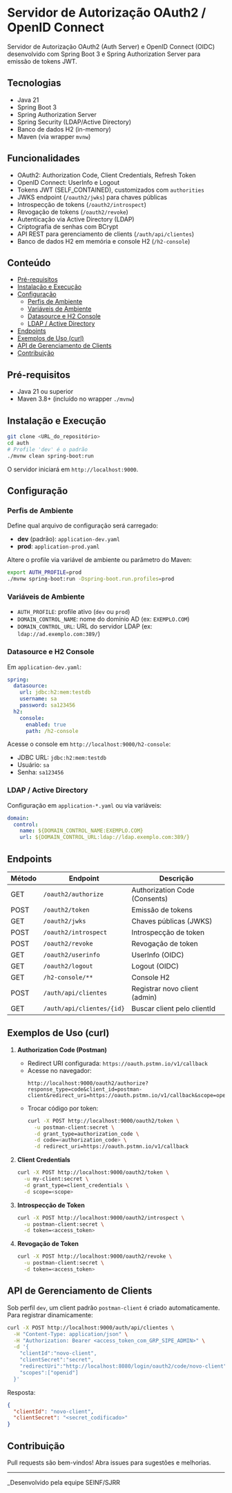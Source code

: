 <!-- README.md -->
# Servidor de Autorização OAuth2 / OpenID Connect

Servidor de Autorização OAuth2 (Auth Server) e OpenID Connect (OIDC) desenvolvido com Spring Boot 3 e Spring Authorization Server para emissão de tokens JWT.

## Tecnologias
- Java 21
- Spring Boot 3
- Spring Authorization Server
- Spring Security (LDAP/Active Directory)
- Banco de dados H2 (in-memory)
- Maven (via wrapper `mvnw`)

## Funcionalidades
- OAuth2: Authorization Code, Client Credentials, Refresh Token
- OpenID Connect: UserInfo e Logout
- Tokens JWT (SELF_CONTAINED), customizados com `authorities`
- JWKS endpoint (`/oauth2/jwks`) para chaves públicas
- Introspecção de tokens (`/oauth2/introspect`)
- Revogação de tokens (`/oauth2/revoke`)
- Autenticação via Active Directory (LDAP)
- Criptografia de senhas com BCrypt
- API REST para gerenciamento de clients (`/auth/api/clientes`)
- Banco de dados H2 em memória e console H2 (`/h2-console`)

## Conteúdo
- [Pré-requisitos](#pré-requisitos)
- [Instalação e Execução](#instalação-e-execução)
- [Configuração](#configuração)
  - [Perfis de Ambiente](#perfis-de-ambiente)
  - [Variáveis de Ambiente](#variáveis-de-ambiente)
  - [Datasource e H2 Console](#datasource-e-h2-console)
  - [LDAP / Active Directory](#ldap--active-directory)
- [Endpoints](#endpoints)
- [Exemplos de Uso (curl)](#exemplos-de-uso-curl)
- [API de Gerenciamento de Clients](#api-de-gerenciamento-de-clients)
- [Contribuição](#contribuição)

## Pré-requisitos
- Java 21 ou superior
- Maven 3.8+ (incluído no wrapper `./mvnw`)

## Instalação e Execução
```bash
git clone <URL_do_repositório>
cd auth
# Profile 'dev' é o padrão
./mvnw clean spring-boot:run
``` 
O servidor iniciará em `http://localhost:9000`.

## Configuração

### Perfis de Ambiente
Define qual arquivo de configuração será carregado:
- **dev** (padrão): `application-dev.yaml`
- **prod**: `application-prod.yaml`

Altere o profile via variável de ambiente ou parâmetro do Maven:
```bash
export AUTH_PROFILE=prod
./mvnw spring-boot:run -Dspring-boot.run.profiles=prod
```

### Variáveis de Ambiente
- `AUTH_PROFILE`: profile ativo (`dev` ou `prod`)
- `DOMAIN_CONTROL_NAME`: nome do domínio AD (ex: `EXEMPLO.COM`)
- `DOMAIN_CONTROL_URL`: URL do servidor LDAP (ex: `ldap://ad.exemplo.com:389/`)

### Datasource e H2 Console
Em `application-dev.yaml`:
```yaml
spring:
  datasource:
    url: jdbc:h2:mem:testdb
    username: sa
    password: sa123456
  h2:
    console:
      enabled: true
      path: /h2-console
```
Acesse o console em `http://localhost:9000/h2-console`:
- JDBC URL: `jdbc:h2:mem:testdb`
- Usuário: `sa`
- Senha: `sa123456`

### LDAP / Active Directory
Configuração em `application-*.yaml` ou via variáveis:
```yaml
domain:
  control:
    name: ${DOMAIN_CONTROL_NAME:EXEMPLO.COM}
    url: ${DOMAIN_CONTROL_URL:ldap://ldap.exemplo.com:389/}
```

## Endpoints
| Método | Endpoint                   | Descrição                       |
|--------|----------------------------|---------------------------------|
| GET    | `/oauth2/authorize`        | Authorization Code (Consents)   |
| POST   | `/oauth2/token`            | Emissão de tokens               |
| GET    | `/oauth2/jwks`             | Chaves públicas (JWKS)          |
| POST   | `/oauth2/introspect`       | Introspecção de token           |
| POST   | `/oauth2/revoke`           | Revogação de token              |
| GET    | `/oauth2/userinfo`         | UserInfo (OIDC)                 |
| GET    | `/oauth2/logout`           | Logout (OIDC)                   |
| GET    | `/h2-console/**`           | Console H2                      |
| POST   | `/auth/api/clientes`       | Registrar novo client (admin)   |
| GET    | `/auth/api/clientes/{id}`  | Buscar client pelo clientId     |

## Exemplos de Uso (curl)

1. **Authorization Code (Postman)**
   - Redirect URI configurada: `https://oauth.pstmn.io/v1/callback`
   - Acesse no navegador:
     ```
     http://localhost:9000/oauth2/authorize?response_type=code&client_id=postman-client&redirect_uri=https://oauth.pstmn.io/v1/callback&scope=openid
     ```
   - Trocar código por token:
     ```bash
     curl -X POST http://localhost:9000/oauth2/token \
       -u postman-client:secret \
       -d grant_type=authorization_code \
       -d code=<authorization_code> \
       -d redirect_uri=https://oauth.pstmn.io/v1/callback
     ```

2. **Client Credentials**
   ```bash
   curl -X POST http://localhost:9000/oauth2/token \
     -u my-client:secret \
     -d grant_type=client_credentials \
     -d scope=<scope>
   ```

3. **Introspecção de Token**
   ```bash
   curl -X POST http://localhost:9000/oauth2/introspect \
     -u postman-client:secret \
     -d token=<access_token>
   ```

4. **Revogação de Token**
   ```bash
   curl -X POST http://localhost:9000/oauth2/revoke \
     -u postman-client:secret \
     -d token=<access_token>
   ```

## API de Gerenciamento de Clients
Sob perfil `dev`, um client padrão `postman-client` é criado automaticamente.
Para registrar dinamicamente:
```bash
curl -X POST http://localhost:9000/auth/api/clientes \
  -H "Content-Type: application/json" \
  -H "Authorization: Bearer <access_token_com_GRP_SIPE_ADMIN>" \
  -d '{
    "clientId":"novo-client",
    "clientSecret":"secret",
    "redirectUri":"http://localhost:8080/login/oauth2/code/novo-client",
    "scopes":["openid"]
  }'
```
Resposta:
```json
{
  "clientId": "novo-client",
  "clientSecret": "<secret_codificado>"
}
```

## Contribuição
Pull requests são bem-vindos! Abra issues para sugestões e melhorias.

---
_Desenvolvido pela equipe SEINF/SJRR
